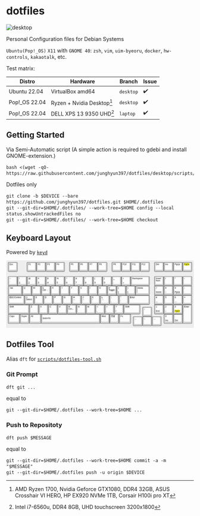 # dotfiles
![desktop](.images/cover.png)

Personal Configuration files for Debian Systems


``Ubuntu(Pop!_OS)`` ``X11`` with ``GNOME 40``: ``zsh``, ``vim``, ``uim-byeoru``, ``docker``, ``hw-controls``, ``kakaotalk``, etc.


Test matrix:

| Distro | Hardware | Branch | Issue |
| ------ | -------- | ------ | ----- |
| Ubuntu 22.04 | VirtualBox amd64 | ``desktop`` | :heavy_check_mark: |
| Pop!_OS 22.04 | Ryzen + Nvidia Desktop[^desktop-specification] | ``desktop`` | :heavy_check_mark: |
| Pop!_OS 22.04 | DELL XPS 13 9350 UHD[^laptop-specification] | ``laptop`` | :heavy_check_mark: |

[^desktop-specification]: AMD Ryzen 1700, Nvidia Geforce GTX1080, DDR4 32GB, ASUS Crosshair VI HERO, HP EX920 NVMe 1TB, Corsair H100i pro XT
[^laptop-specification]: Intel i7-6560u, DDR4 8GB, UHD touchscreen 3200x1800

## Getting Started

Via Semi-Automatic script (A simple action is required to gdebi and install GNOME-extension.)

```shell
bash <(wget -qO- https://raw.githubusercontent.com/junghyun397/dotfiles/desktop/scripts/setup/setup.sh)
```

Dotfiles only

```shell
git clone -b $DEVICE --bare https://github.com/junghyun397/dotfiles.git $HOME/.dotfiles
git --git-dir=$HOME/.dotfiles/ --work-tree=$HOME config --local status.showUntrackedFiles no
git --git-dir=$HOME/.dotfiles/ --work-tree=$HOME checkout
```

## Keyboard Layout

Powered by [``keyd``](https://github.com/rvaiya/keyd)

![leopold fc980c](.images/keyboard-layout-980c.png)

## Dotfiles Tool

Alias ``dft`` for [``scripts/dotfiles-tool.sh``](https://github.com/junghyun397/dotfiles/blob/desktop/scripts/dotfiles-tool.sh)

### Git Prompt

```shell
dft git ...
```

equal to

```shell
git --git-dir=$HOME/.dotfiles --work-tree=$HOME ...
```

### Push to Repositoty

```shell
dft push $MESSAGE
```

equal to

```shell
git --git-dir=$HOME/.dotfiles --work-tree=$HOME commit -a -m "$MESSAGE"
git --git-dir=$HOME/.dotfiles push -u origin $DEVICE

```

